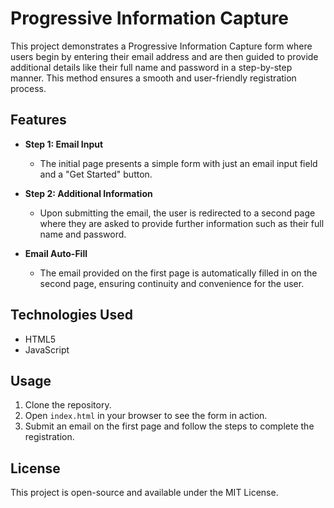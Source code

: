 # Progressive Information Capture

This project demonstrates a Progressive Information Capture form where users begin by entering their email address and are then guided to provide additional details like their full name and password in a step-by-step manner. This method ensures a smooth and user-friendly registration process.

## Features

- **Step 1: Email Input**
  - The initial page presents a simple form with just an email input field and a "Get Started" button.
  
- **Step 2: Additional Information**
  - Upon submitting the email, the user is redirected to a second page where they are asked to provide further information such as their full name and password.
  
- **Email Auto-Fill**
  - The email provided on the first page is automatically filled in on the second page, ensuring continuity and convenience for the user.

## Technologies Used

- HTML5
- JavaScript

## Usage

1. Clone the repository.
2. Open `index.html` in your browser to see the form in action.
3. Submit an email on the first page and follow the steps to complete the registration.

## License

This project is open-source and available under the MIT License.
